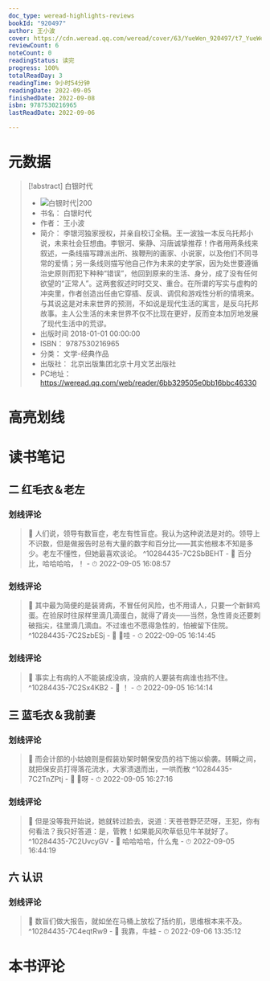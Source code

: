 ```yaml
---
doc_type: weread-highlights-reviews
bookId: "920497"
author: 王小波
cover: https://cdn.weread.qq.com/weread/cover/63/YueWen_920497/t7_YueWen_920497.jpg
reviewCount: 6
noteCount: 0
readingStatus: 读完
progress: 100%
totalReadDay: 3
readingTime: 9小时54分钟
readingDate: 2022-09-05
finishedDate: 2022-09-08
isbn: 9787530216965
lastReadDate: 2022-09-06

---
```

# 元数据
> [!abstract] 白银时代
> - ![ 白银时代|200](https://cdn.weread.qq.com/weread/cover/63/YueWen_920497/t7_YueWen_920497.jpg)
> - 书名： 白银时代
> - 作者： 王小波
> - 简介： 李银河独家授权，并亲自校订全稿。王一波独一本反乌托邦小说，未来社会狂想曲。李银河、柴静、冯唐诚挚推荐！作者用两条线来叙述，一条线描写蹲派出所、挨鞭刑的画家、小说家，以及他们不同寻常的爱情；另一条线则描写他自己作为未来的史学家，因为处世要遵循治史原则而犯下种种“错误”，他回到原来的生活、身分，成了没有任何欲望的“正常人”。这两套叙述时时交叉、重合。在所谓的写实与虚构的冲突里，作者创造出任由它穿插、反讽、调侃和游戏性分析的情境来。与其说这是对未来世界的预测，不如说是现代生活的寓言，是反乌托邦故事。主人公生活的未来世界不仅不比现在更好，反而变本加厉地发展了现代生活中的荒谬。
> - 出版时间 2018-01-01 00:00:00
> - ISBN： 9787530216965
> - 分类： 文学-经典作品
> - 出版社： 北京出版集团北京十月文艺出版社
> - PC地址：https://weread.qq.com/web/reader/6bb329505e0bb16bbc46330

# 高亮划线

# 读书笔记

## 二 红毛衣＆老左

### 划线评论
> 📌 人们说，领导有数盲症，老左有性盲症。我认为这种说法是对的。领导上不识数，但是做报告时总有大量的数字和百分比——其实他根本不知是多少。老左不懂性，但她最喜欢谈论。  ^10284435-7C2SbBEHT
    - 💭 百分比，哈哈哈哈，！
    - ⏱ 2022-09-05 16:08:57

### 划线评论
> 📌 其中最为简便的是装肾病，不冒任何风险，也不用请人，只要一个新鲜鸡蛋。在验尿时往尿样里滴几滴蛋白，就得了肾炎——当然，急性肾炎还要刺破指尖，往里滴几滴血。不过谁也不愿得急性的，怕被留下住院。  ^10284435-7C2SzbESj
    - 💭 🐂哇
    - ⏱ 2022-09-05 16:14:45

### 划线评论
> 📌 事实上有病的人不能装成没病，没病的人要装有病谁也挡不住。  ^10284435-7C2Sx4KB2
    - 💭 ！
    - ⏱ 2022-09-05 16:14:14
   
## 三 蓝毛衣＆我前妻

### 划线评论
> 📌 而会计部的小姑娘则是假装劝架时朝保安员的裆下施以偷袭。转瞬之间，就把保安员打得落花流水，大家溃退而出，一哄而散  ^10284435-7C2TnZPtj
    - 💭 🐂呀
    - ⏱ 2022-09-05 16:27:16

### 划线评论
> 📌 但是没等我开始说，她就转过脸去，说道：天苍苍野茫茫呀，王犯，你有何看法？我只好答道：是，管教！如果能风吹草低见牛羊就好了。  ^10284435-7C2UvcyGV
    - 💭 哈哈哈哈，什么鬼
    - ⏱ 2022-09-05 16:44:19
   
## 六 认识

### 划线评论
> 📌 数盲们做大报告，就如坐在马桶上放松了括约肌，思维根本来不及。  ^10284435-7C4eqtRw9
    - 💭 我靠，牛蛙
    - ⏱ 2022-09-06 13:35:12
   
# 本书评论
